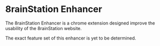 # 8rainStation Enhancer

The 8rainStation Enhancer is a chrome extension designed improve the
usability of the 8rainStation website.

The exact feature set of this enhancer is yet to be determined.
